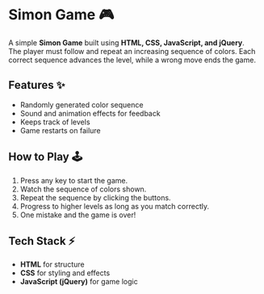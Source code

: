 # Simon Game 🎮  

A simple **Simon Game** built using **HTML, CSS, JavaScript, and jQuery**.  
The player must follow and repeat an increasing sequence of colors. Each correct sequence advances the level, while a wrong move ends the game.  

## Features ✨  
- Randomly generated color sequence  
- Sound and animation effects for feedback  
- Keeps track of levels  
- Game restarts on failure  

## How to Play 🕹️  
1. Press any key to start the game.  
2. Watch the sequence of colors shown.  
3. Repeat the sequence by clicking the buttons.  
4. Progress to higher levels as long as you match correctly.  
5. One mistake and the game is over!  

## Tech Stack ⚡  
- **HTML** for structure  
- **CSS** for styling and effects  
- **JavaScript (jQuery)** for game logic  

